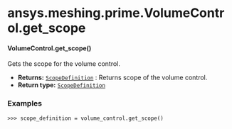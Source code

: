 <a id="ansys-meshing-prime-volumecontrol-get-scope"></a>

# ansys.meshing.prime.VolumeControl.get_scope

<a id="ansys.meshing.prime.VolumeControl.get_scope"></a>

#### VolumeControl.get_scope()

Gets the scope for the volume control.

* **Returns:**
  [`ScopeDefinition`](ansys.meshing.prime.ScopeDefinition.md#ansys.meshing.prime.ScopeDefinition)
  : Returns scope of the volume control.
* **Return type:**
  [`ScopeDefinition`](ansys.meshing.prime.ScopeDefinition.md#ansys.meshing.prime.ScopeDefinition)

### Examples

```pycon
>>> scope_definition = volume_control.get_scope()
```

<!-- !! processed by numpydoc !! -->
